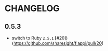 # CHANGELOG

## 0.5.3

 * switch to Ruby `2.5.1` [#20])(https://github.com/sharesight/flappi/pull/20)
